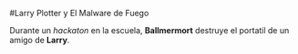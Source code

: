 #Larry Plotter y El Malware de Fuego

Durante un *hackaton* en la escuela, **Ballmermort** destruye el portatil de un amigo de **Larry**.

